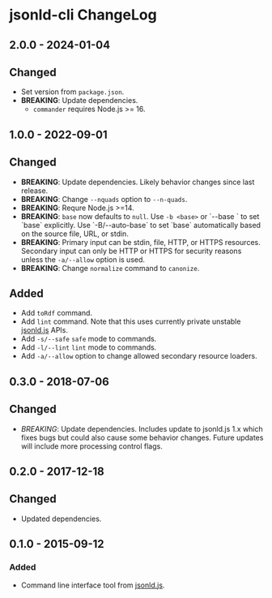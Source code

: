 # jsonld-cli ChangeLog

## 2.0.0 - 2024-01-04

## Changed
- Set version from `package.json`.
- **BREAKING**: Update dependencies.
  - `commander` requires Node.js >= 16.

## 1.0.0 - 2022-09-01

## Changed
- **BREAKING**: Update dependencies. Likely behavior changes since last
  release.
- **BREAKING**: Change `--nquads` option to `--n-quads`.
- **BREAKING**: Requre Node.js >=14.
- **BREAKING**: `base` now defaults to `null`. Use `-b <base>` or `--base
  <base>` to set `base` explicitly. Use `-B/--auto-base` to set `base`
  automatically based on the source file, URL, or stdin.
- **BREAKING**: Primary input can be stdin, file, HTTP, or HTTPS resources.
  Secondary input can only be HTTP or HTTPS for security reasons unless the
  `-a/--allow` option is used.
- **BREAKING**: Change `normalize` command to `canonize`.

## Added
- Add `toRdf` command.
- Add `lint` command. Note that this uses currently private unstable
  [jsonld.js][] APIs.
- Add `-s/--safe` `safe` mode to commands.
- Add `-l/--lint` `lint` mode to commands.
- Add `-a/--allow` option to change allowed secondary resource loaders.

## 0.3.0 - 2018-07-06

## Changed
- *BREAKING*: Update dependencies. Includes update to jsonld.js 1.x which fixes
  bugs but could also cause some behavior changes. Future updates will include
  more processing control flags.

## 0.2.0 - 2017-12-18

## Changed
- Updated dependencies.

## 0.1.0 - 2015-09-12

### Added
- Command line interface tool from [jsonld.js][].

[jsonld.js]: https://github.com/digitalbazaar/jsonld.js
